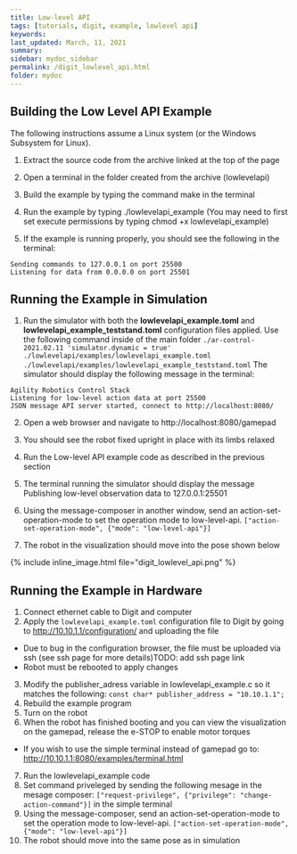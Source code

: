 ```yaml
---
title: Low-level API
tags: [tutorials, digit, example, lowlevel api]
keywords: 
last_updated: March, 11, 2021
summary: 
sidebar: mydoc_sidebar
permalink: /digit_lowlevel_api.html
folder: mydoc
---
```


## Building the Low Level API Example

The following instructions assume a Linux system (or the Windows Subsystem for Linux).

1. Extract the source code from the archive linked at the top of the page

2. Open a terminal in the folder created from the archive (lowlevelapi)

3. Build the example by typing the command make in the terminal

4. Run the example by typing ./lowlevelapi_example (You may need to first set execute permissions by typing chmod +x lowlevelapi_example)

5. If the example is running properly, you should see the following in the terminal:

```
Sending commands to 127.0.0.1 on port 25500
Listening for data from 0.0.0.0 on port 25501
```
## Running the Example in Simulation

1. Run the simulator with both the **lowlevelapi_example.toml** and **lowlevelapi_example_teststand.toml** configuration files applied. Use the following command inside of the main folder ``./ar-control-2021.02.11 'simulator.dynamic = true' ./lowlevelapi/examples/lowlevelapi_example.toml ./lowlevelapi/examples/lowlevelapi_example_teststand.toml``
 The simulator should display the following message in the terminal:

```
Agility Robotics Control Stack
Listening for low-level action data at port 25500
JSON message API server started, connect to http://localhost:8080/
```
2. Open a web browser and navigate to http://localhost:8080/gamepad

3. You should see the robot fixed upright in place with its limbs relaxed

4. Run the Low-level API example code as described in the previous section

5. The terminal running the simulator should display the message Publishing low-level observation data to 127.0.0.1:25501

6. Using the message-composer in another window, send an action-set-operation-mode to set the operation mode to low-level-api. ``["action-set-operation-mode", {"mode": "low-level-api"}]``

7. The robot in the visualization should move into the pose shown below

{% include inline_image.html file="digit_lowlevel_api.png" %}

## Running the Example in Hardware

1. Connect ethernet cable to Digit and computer
2. Apply the ``lowlevelapi_example.toml`` configuration file to Digit by going to http://10.10.1.1/configuration/ and uploading the file
- Due to bug in the configuration browser, the file must be uploaded via ssh (see ssh page for more details)TODO: add ssh page link
- Robot must be rebooted to apply changes
3. Modify the publisher_adress variable in lowlevelapi_example.c so it matches the following: ``const
char* publisher_address = "10.10.1.1";``
4. Rebuild the example program
5. Turn on the robot
6. When the robot has finished booting and you can view the visualization on the gamepad, release the e-STOP to
enable motor torques
- If you wish to use the simple terminal instead of gamepad go to: http://10.10.1.1:8080/examples/terminal.html
7. Run the lowlevelapi_example code
8. Set command priveleged by sending the following mesage in the mesage composer: ``["request-privilege", {"privilege": "change-action-command"}]`` in the simple terminal
9. Using the message-composer, send an action-set-operation-mode to set the operation mode to low-level-api. ``["action-set-operation-mode", {"mode": "low-level-api"}]``
10. The robot should move into the same pose as in simulation


